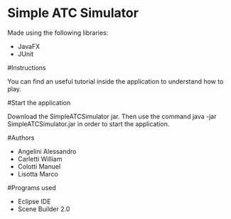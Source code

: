 
# Simple ATC Simulator

Made using the following libraries:

- JavaFX
- JUnit

#Instructions

You can find an useful tutorial inside the application to understand how to play.

#Start the application

Download the SimpleATCSimulator jar.
Then use the command java -jar SimpleATCSimulator.jar in order to start the application. 

#Authors

- Angelini Alessandro
- Carletti William
- Colotti Manuel
- Lisotta Marco

#Programs used

- Eclipse IDE
- Scene Builder 2.0
